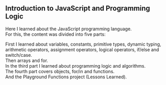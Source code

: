 ## Introduction to JavaScript and Programming Logic

Here I learned about the JavaScript programming language.<br>
For this, the content was divided into five parts:

First I learned about variables, constants, primitive types, dynamic typing, arithmetic operators, assignment operators, logical operators, if/else and switch/case.<br>
Then arrays and for.<br>
In the third part I learned about programming logic and algorithms.<br>
The fourth part covers objects, for/in and functions.<br>
And the Playground Functions project (Lessons Learned).
